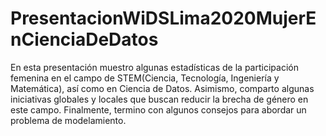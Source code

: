 # PresentacionWiDSLima2020MujerEnCienciaDeDatos
En esta presentación muestro algunas estadísticas de la participación femenina en el 
campo de STEM(Ciencia, Tecnología, Ingeniería y Matemática), así como en Ciencia de Datos. 
Asimismo, comparto algunas iniciativas globales y locales que buscan reducir la brecha de género en este campo. 
Finalmente, termino con algunos consejos para abordar un problema de modelamiento.

